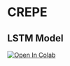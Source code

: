 # CREPE

## LSTM Model
[![Open In Colab](https://colab.research.google.com/assets/colab-badge.svg)](https://colab.research.google.com/github/saiakarsh193/CREPE/blob/main/lstm.ipynb)